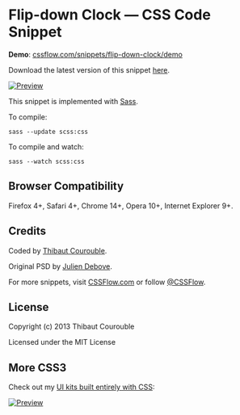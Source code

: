 # Flip-down Clock — CSS Code Snippet

**Demo**: [cssflow.com/snippets/flip-down-clock/demo](http://www.cssflow.com/snippets/flip-down-clock/demo)

Download the latest version of this snippet [here](http://www.cssflow.com/snippets/flip-down-clock.zip).

[![Preview](http://cdn.cssflow.com/snippets/flip-down-clock/preview-580.png)](http://www.cssflow.com/snippets/flip-down-clock)

This snippet is implemented with [Sass](https://github.com/nex3/sass).

To compile:

`sass --update scss:css`

To compile and watch:

`sass --watch scss:css`

## Browser Compatibility

Firefox 4+, Safari 4+, Chrome 14+, Opera 10+, Internet Explorer 9+.

## Credits

Coded by [Thibaut Courouble](http://thibaut.me).

Original PSD by [Julien Debove](http://365psd.com/day/3-105-2/).

For more snippets, visit [CSSFlow.com](http://www.cssflow.com) or follow [@CSSFlow](https://twitter.com/CSSFlow).

## License

Copyright (c) 2013 Thibaut Courouble

Licensed under the MIT License

## More CSS3

Check out my [UI kits built entirely with CSS](http://www.cssflow.com/ui-kits):

[![Preview](http://cdn.cssflow.com/kits/all_kits_preview_850.png)](http://www.cssflow.com/ui-kits)
